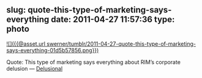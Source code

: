 slug: quote-this-type-of-marketing-says-everything
date: 2011-04-27 11:57:36
type: photo
---

[![]({{@asset.url swerner/tumblr/2011-04-27-quote-this-type-of-marketing-says-everything-01d5b57856.png}})](http://hrtapps.com/blogs/20110426/)

Quote: This type of marketing says everything about RIM’s corporate delusion — [Delusional](http://hrtapps.com/blogs/20110426/)
